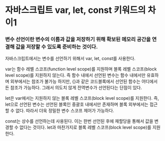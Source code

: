 # 자바스크립트 var, let, const 키워드의 차이1

### 변수 선언이란 변수의 이름과 값을 저장하기 위해 확보된 메모리 공간을 연결해 값을 저장할 수 있도록 준비하는 것이다.

자바스크립트에서는 변수를 선언하기 위해서 var, let, const를 사용한다.

var는 함수 레벨 스코프(function level scope)를 지원하며 블록 레벨 스코프(block level scope)를 지원하지 않는다. 즉 함수 내에서 선언된 변수는 함수 내에서만 유효하며 외부에서는 참조가 불가능 하지만, {}과 같은 코드블록에서 선언된 함수는 어디에서든 참조가 가능하다. 그래서 의도치 않게 전역변수가 선언된다는 단점이 있다.

let은 var에서는 지원하지 않는 블록 레벨 스코프(block level scope)를 지원한다. 즉, let으로 선언된 변수는 선언된 블록인 중괄호 내에서만 존재하며 블록 외부에서는 접근할 수 없다. 따라서 더욱 정밀한 변수 스코프 제어가 가능하다.

const는 상수를 선언하는데 사용된다. 이는 한번 선언된 후에 재할당을 통해서 값을 변경할 수 없다는 것이다. let과 마찬가지로 블록 레벨 스코프(block level scope)를 지원한다.